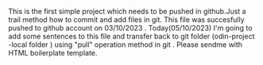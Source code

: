 This is the first simple project which needs to be pushed in github.Just  a trail method how to commit and add files in git.
This file was succesfully pushed to github account on 03/10/2023 . 
Today(05/10/2023) I'm going to add some sentences to this file  and transfer back to git folder (odin-project -local folder ) using "pull" operation method in git .
Please sendme with HTML boilerplate template.
